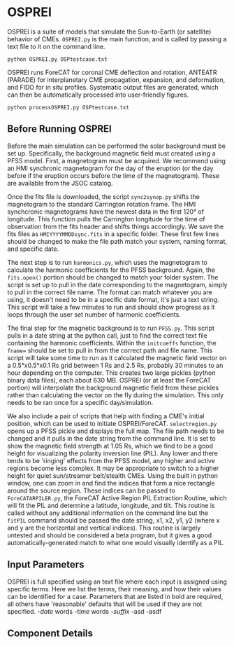 # OSPREI
OSPREI is a suite of models that simulate the Sun-to-Earth (or satellite) behavior of CMEs. `OSPREI.py` is the main function, and is called by passing a text file to it on the command line.
```
python OSPREI.py OSPtestcase.txt
```
OSPREI runs ForeCAT for coronal CME deflection and rotation, ANTEATR (PARADE) for interplanetary CME propagation, expansion, and deformation, and FIDO for in situ profiles. Systematic output files are generated, which can then be automatically processed into user-friendly figures.
```
python processOSPREI.py OSPtestcase.txt
```

## Before Running OSPREI
Before the main simulation can be performed the solar background must be set up. Specifically, the background magnetic field must created using a PFSS model. First, a magnetogram must be acquired. We recommend using an HMI synchronic magnetogram for the day of the eruption (or the day before if the eruption occurs before the time of the magnetogram). These are available from the JSOC catalog. 

Once the fits file is downloaded, the script `sync2synop.py` shifts the magnetogram to the standard Carrington rotation frame. The HMI synchcronic magnetograms have the newest data in the first 120° of longitude. This function pulls the Carrington longitude for the time of observation from the fits header and shifts things accordingly. We save the fits files as `HMIYYYYMMDDsync.fits` in a specific folder. These first few lines should be changed to make the file path match your system, naming format, and specific date.

The next step is to run `harmonics.py`, which uses the magnetogram to calculate the harmonic coefficients for the PFSS background. Again, the `fits.open()` portion should be changed to match your folder system. The script is set up to pull in the date corresponding to the magnetogram, simply to pull in the correct file name. The format can match whatever you are using, it doesn't need to be in a specific date format, it's just a text string. This script will take a few minutes to run and should show progress as it loops through the user set number of harmonic coefficients.

The final step for the magnetic background is to run `PFSS.py`. This script pulls in a date string at the python call, just to find the correct text file containing the harmonic coefficients. Within the `initcoeffs` function, the `fname=` should be set to pull in from the correct path and file name. This script will take some time to run as it calculated the magnetic field vector on a 0.5°x0.5°x0.1 Rs grid between 1 Rs and 2.5 Rs, probably 30 minutes to an hour depending on the computer. This creates two large pickles (python binary data files), each about 630 MB. OSPREI (or at least the ForeCAT portion) will interpolate the background magnetic field from these pickles rather than calculating the vector on the fly during the simulation. This only needs to be ran once for a specific day/simulation.

We also include a pair of scripts that help with finding a CME's initial position, which can be used to initiate OSPREI/ForeCAT. `selectregion.py` opens up a PFSS pickle and displays the full map. The file path needs to be changed and it pulls in the date string from the command line. It is set to show the magnetic field strength at 1.05 Rs, which we find to be a good height for visualizing the polarity inversion line (PIL). Any lower and there tends to be 'ringing' effects from the PFSS model, any higher and active regions become less complex. It may be appropriate to switch to a higher height for quiet sun/streamer belt/stealth CMEs. Using the built in python window, one can zoom in and find the indices that form a nice rectangle around the source region. These indices can be passed to `ForeCATARPILER.py`, the ForeCAT Active Region PIL Extraction Routine, which will fit the PIL and determine a latitude, longitude, and tilt. This routine is called without any additional information on the command line but the `fitPIL` command should be passed the date string, x1, x2, y1, y2 (where x and y are the horizontal and vertical indices). This routine is largely untested and should be considered a beta program, but it gives a good automatically-generated match to what one would visually identify as a PIL.

## Input Parameters
OSPREI is full specified using an text file where each input is assigned using specific terms. Here we list the terms, their meaning, and how their values can be identified for a case. Parameters that are listed in bold are required, all others have 'reasonable' defaults that will be used if they are not specified.
-*date* words
-*time* words
-*suffix* 
-asd
-asdf 


## Component Details
